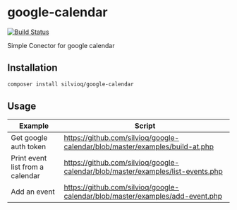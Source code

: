 # google-calendar

[![Build Status](https://travis-ci.org/silvioq/google-calendar.svg?branch=master)](https://travis-ci.org/silvioq/google-calendar)

Simple Conector for google calendar

## Installation

```bash
composer install silvioq/google-calendar
```

## Usage

| Example               | Script |
|-----------------------|--------|
| Get google auth token | https://github.com/silvioq/google-calendar/blob/master/examples/build-at.php |
| Print event list from a calendar | https://github.com/silvioq/google-calendar/blob/master/examples/list-events.php |
| Add an event | https://github.com/silvioq/google-calendar/blob/master/examples/add-event.php |
